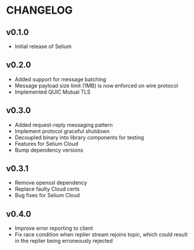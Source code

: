 # CHANGELOG

## v0.1.0

- Initial release of Selium

## v0.2.0

- Added support for message batching
- Message payload size limit (1MB) is now enforced on wire protocol
- Implemented QUIC Mutual TLS

## v0.3.0

- Added request-reply messaging pattern
- Implement protocol graceful shutdown
- Decoupled binary into library components for testing
- Features for Selium Cloud
- Bump dependency versions

## v0.3.1

- Remove openssl dependency
- Replace faulty Cloud certs
- Bug fixes for Selium Cloud

## v0.4.0

- Improve error reporting to client
- Fix race condition when replier stream rejoins topic, which could result in the replier being erroneously rejected
